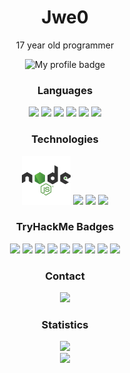 <h1 align="center">Jwe0</h1>
<div align="center">
    <p>17 year old programmer</p>
    <img src="https://tryhackme-badges.s3.amazonaws.com/jwe0.png" alt="My profile badge" />
</div>

<div align="center">
    <h3 >Languages</h3>
  <img src="https://raw.githubusercontent.com/get-icon/geticon/master/icons/python.svg" width=50>
  <img src="https://raw.githubusercontent.com/get-icon/geticon/master/icons/svelte-icon.svg" width=50>
  <img src="https://raw.githubusercontent.com/get-icon/geticon/master/icons/html-5.svg" width=50>
  <img src="https://raw.githubusercontent.com/get-icon/geticon/master/icons/css-3.svg" width=50>
  <img src="https://raw.githubusercontent.com/get-icon/geticon/master/icons/javascript.svg" width=50>
  <img src="https://raw.githubusercontent.com/get-icon/geticon/refs/heads/master/icons/rust.svg" width=50>
</div>

<div align="center">
    <h3>Technologies</h3>
  <img src="https://raw.githubusercontent.com/devicons/devicon/master/icons/nodejs/nodejs-original-wordmark.svg" width=78>
  <img src="https://raw.githubusercontent.com/get-icon/geticon/master/icons/linux-tux.svg" width=50>
  <img src="https://raw.githubusercontent.com/get-icon/geticon/master/icons/ubuntu.svg" width=50>
  <img src="https://raw.githubusercontent.com/get-icon/geticon/master/icons/git.svg" width=130>
</div>

<div align="center">
    <h3>TryHackMe Badges</h3>    
    <img src="https://assets.tryhackme.com/img/badges/streak7.svg" width=50>
    <img src="https://assets.tryhackme.com/img/badges/mrrobot.svg" width=50>
    <img src="https://assets.tryhackme.com/img/badges/ohsint.svg" width=50>
    <img src="https://assets.tryhackme.com/img/badges/firstfour.svg" width=50>
    <img src="https://assets.tryhackme.com/img/badges/streak30.svg" width=50>
    <img src="https://assets.tryhackme.com/img/badges/howthewebworks.svg" width=50>
    <img src="https://assets.tryhackme.com/img/badges/linux.svg" width=50>
    <img src="https://assets.tryhackme.com/img/badges/webbed.svg" width=50>
    <img src="https://assets.tryhackme.com/img/badges/careerready.svg" width=50>


<div align="center">
    <h3>Contact</h3>
    <a href="mailto:joshuawebb2007@proton.me"><img src="https://img.shields.io/badge/ProtonMail-8B89CC?style=for-the-badge&logo=protonmail&logoColor=white"></a>
</div>


<div align="center">
    <h3>Statistics</h3>
    <img src="https://github-readme-stats.vercel.app/api?username=jwe0&theme=material-palenight&hide_border=false&include_all_commits=false&count_private=true" width=500><br>
    <img src="https://github-readme-stats.vercel.app/api/top-langs/?username=jwe0&theme=material-palenight&layout=compact&langs_count=6&hide_border=false" width=300>
</div>

